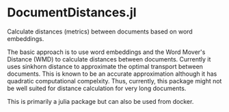 # DocumentDistances.jl

Calculate distances (metrics) between documents based on word embeddings. 

The basic approach is to use word embeddings and the Word Mover's Distance (WMD) to calculate distances between documents. Currently it uses sinkhorn distance to approximate the optimal transport between documents. This is known to be an accurate approximation although it has
quadratic computational compelxity. Thus, currently, this package might not be well suited
for distance calculation for very long documents.

This is primarily a julia package but can also be used from docker.
